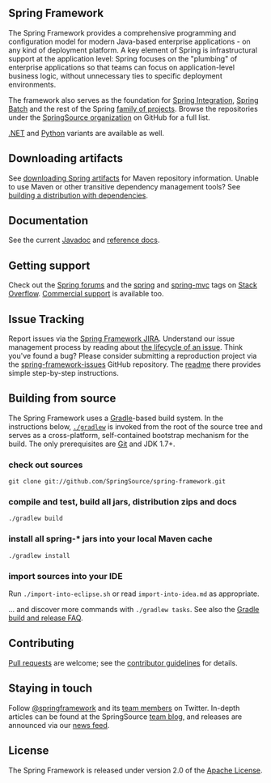## Spring Framework
The Spring Framework provides a comprehensive programming and configuration
model for modern Java-based enterprise applications - on any kind of deployment
platform. A key element of Spring is infrastructural support at the application
level: Spring focuses on the "plumbing" of enterprise applications so that teams
can focus on application-level business logic, without unnecessary ties to
specific deployment environments.

The framework also serves as the foundation for [Spring Integration][], [Spring
Batch][] and the rest of the Spring [family of projects][]. Browse the
repositories under the [SpringSource organization][] on GitHub for a full list.

[.NET][] and [Python][] variants are available as well.

## Downloading artifacts
See [downloading Spring artifacts][] for Maven repository information. Unable to
use Maven or other transitive dependency management tools? See [building a
distribution with dependencies][].

## Documentation
See the current [Javadoc][] and [reference docs][].

## Getting support
Check out the [Spring forums][] and the [spring][spring tag] and
[spring-mvc][spring-mvc tag] tags on [Stack Overflow][]. [Commercial support][]
is available too.

## Issue Tracking
Report issues via the [Spring Framework JIRA]. Understand our issue management
process by reading about [the lifecycle of an issue][]. Think you've found a
bug? Please consider submitting a reproduction project via the
[spring-framework-issues][] GitHub repository. The [readme][] there provides
simple step-by-step instructions.

## Building from source
The Spring Framework uses a [Gradle][]-based build system. In the instructions
below, [`./gradlew`][] is invoked from the root of the source tree and serves as
a cross-platform, self-contained bootstrap mechanism for the build. The only
prerequisites are [Git][] and JDK 1.7+.

### check out sources
`git clone git://github.com/SpringSource/spring-framework.git`

### compile and test, build all jars, distribution zips and docs
`./gradlew build`

### install all spring-\* jars into your local Maven cache
`./gradlew install`

### import sources into your IDE
Run `./import-into-eclipse.sh` or read `import-into-idea.md` as appropriate.

... and discover more commands with `./gradlew tasks`. See also the [Gradle
build and release FAQ][].

## Contributing
[Pull requests][] are welcome; see the [contributor guidelines][] for details.

## Staying in touch
Follow [@springframework][] and its [team members][] on Twitter. In-depth
articles can be found at the SpringSource [team blog][], and releases are
announced via our [news feed][].

## License
The Spring Framework is released under version 2.0 of the [Apache License][].

[Spring Integration]: https://github.com/SpringSource/spring-integration
[Spring Batch]: https://github.com/SpringSource/spring-batch
[family of projects]: http://springsource.org/projects
[SpringSource organization]: https://github.com/SpringSource
[.NET]: https://github.com/SpringSource/spring-net
[Python]: https://github.com/SpringSource/spring-python
[downloading Spring artifacts]: https://github.com/SpringSource/spring-framework/wiki/Downloading-Spring-artifacts
[building a distribution with dependencies]: https://github.com/SpringSource/spring-framework/wiki/Building-a-distribution-with-dependencies
[Javadoc]: http://static.springsource.org/spring-framework/docs/current/javadoc-api
[reference docs]: http://static.springsource.org/spring-framework/docs/current/spring-framework-reference
[Spring forums]: http://forum.springsource.org
[spring tag]: http://stackoverflow.com/questions/tagged/spring
[spring-mvc tag]: http://stackoverflow.com/questions/tagged/spring-mvc
[Stack Overflow]: http://stackoverflow.com/faq
[Commercial support]: http://springsource.com/support/springsupport
[Spring Framework JIRA]: http://jira.springsource.org/browse/SPR
[the lifecycle of an issue]: https://github.com/cbeams/spring-framework/wiki/The-Lifecycle-of-an-Issue
[spring-framework-issues]: https://github.com/SpringSource/spring-framework-issues#readme
[readme]: https://github.com/SpringSource/spring-framework-issues#readme
[Gradle]: http://gradle.org
[`./gradlew`]: http://vimeo.com/34436402
[Git]: http://help.github.com/set-up-git-redirect
[Gradle build and release FAQ]: https://github.com/SpringSource/spring-framework/wiki/Gradle-build-and-release-FAQ
[Pull requests]: http://help.github.com/send-pull-requests
[contributor guidelines]: https://github.com/SpringSource/spring-framework/blob/master/CONTRIBUTING.md
[@springframework]: http://twitter.com/springframework
[team members]: http://twitter.com/springframework/team/members
[team blog]: http://blog.springsource.org
[news feed]: http://www.springsource.org/news-events
[Apache License]: http://www.apache.org/licenses/LICENSE-2.0
